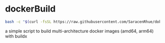 # dockerBuild

```bash
bash -c "$(curl -fsSL https://raw.githubusercontent.com/SaracenRhue/dokerBuild/main/start.sh)"
```

a simple script to build multi-architecture docker images (amd64, arm64) with buildx
